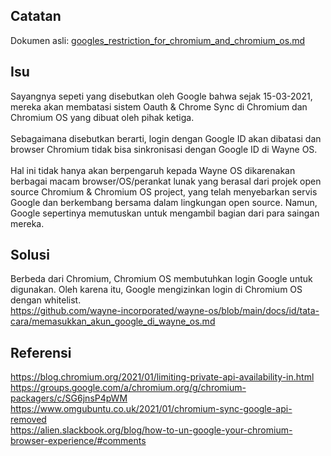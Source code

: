 ## Catatan
Dokumen asli: [googles_restriction_for_chromium_and_chromium_os.md](https://github.com/wayne-incorporated/wayne-os/blob/main/docs/en/business/googles_restriction_for_chromium_and_chromium_os.md)

## Isu
Sayangnya sepeti yang disebutkan oleh Google bahwa sejak 15-03-2021, mereka akan membatasi sistem Oauth & Chrome Sync di Chromium dan Chromium OS yang dibuat oleh pihak ketiga.
<br>
<br>
Sebagaimana disebutkan berarti, login dengan Google ID akan dibatasi dan browser Chromium tidak bisa sinkronisasi dengan Google ID di Wayne OS.
<br>
<br>
Hal ini tidak hanya akan berpengaruh kepada Wayne OS dikarenakan berbagai macam browser/OS/perankat lunak yang berasal dari projek open source Chromium & Chromium OS project, yang telah menyebarkan servis Google dan berkembang bersama dalam lingkungan open source. Namun, Google sepertinya memutuskan untuk mengambil bagian dari para saingan mereka.

## Solusi
Berbeda dari Chromium, Chromium OS membutuhkan login Google untuk digunakan. Oleh karena itu, Google mengizinkan login di Chromium OS dengan whitelist.
<br>https://github.com/wayne-incorporated/wayne-os/blob/main/docs/id/tata-cara/memasukkan_akun_google_di_wayne_os.md

## Referensi
https://blog.chromium.org/2021/01/limiting-private-api-availability-in.html
<br>
https://groups.google.com/a/chromium.org/g/chromium-packagers/c/SG6jnsP4pWM
<br>
https://www.omgubuntu.co.uk/2021/01/chromium-sync-google-api-removed
<br>
https://alien.slackbook.org/blog/how-to-un-google-your-chromium-browser-experience/#comments
